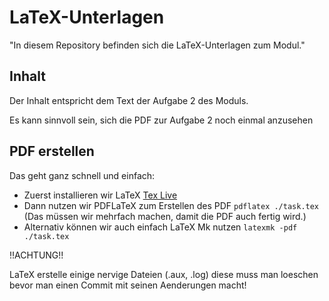 # LaTeX-Unterlagen

"In diesem Repository befinden sich die LaTeX-Unterlagen zum Modul."

## Inhalt

Der Inhalt entspricht dem Text der Aufgabe 2 des Moduls.

Es kann sinnvoll sein, sich die PDF zur Aufgabe 2 noch einmal
anzusehen


## PDF erstellen

Das geht ganz schnell und einfach:

- Zuerst installieren wir LaTeX [Tex Live](https://tug.org/texlive/)
- Dann nutzen wir PDFLaTeX zum Erstellen des PDF
	```pdflatex ./task.tex``` (Das müssen wir mehrfach machen, damit die PDF auch fertig wird.)
- Alternativ können wir auch einfach LaTeX Mk nutzen 
	```latexmk -pdf ./task.tex```


!!ACHTUNG!!

LaTeX erstelle einige nervige Dateien (.aux, .log) diese muss man loeschen bevor
man einen Commit mit seinen Aenderungen macht!
